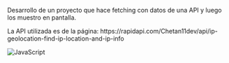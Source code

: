 <p>Desarrollo de un proyecto que hace fetching con datos de una API y luego los muestro en pantalla.</p>
<p>La API utilizada es de la página: https://rapidapi.com/Chetan11dev/api/ip-geolocation-find-ip-location-and-ip-info</p>

![JavaScript](https://img.shields.io/badge/javascript-%23323330.svg?style=for-the-badge&logo=javascript&logoColor=%23F7DF1E)
